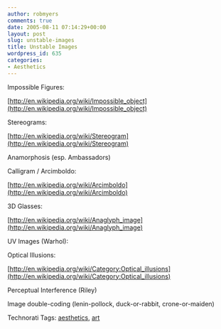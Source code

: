 ```yaml
---
author: robmyers
comments: true
date: 2005-08-11 07:14:29+00:00
layout: post
slug: unstable-images
title: Unstable Images
wordpress_id: 635
categories:
- Aesthetics
---
```


  
Impossible Figures:  


  
[http://en.wikipedia.org/wiki/Impossible_object](http://en.wikipedia.org/wiki/Impossible_object)  


  
Stereograms:  


  
[http://en.wikipedia.org/wiki/Stereogram](http://en.wikipedia.org/wiki/Stereogram)  


  
Anamorphosis (esp. Ambassadors)  


  
Calligram / Arcimboldo:  


  
[http://en.wikipedia.org/wiki/Arcimboldo](http://en.wikipedia.org/wiki/Arcimboldo)  


  
3D Glasses:  


  
[http://en.wikipedia.org/wiki/Anaglyph_image](http://en.wikipedia.org/wiki/Anaglyph_image)  


  
UV Images (Warhol):  


  
Optical Illusions:  


  
[http://en.wikipedia.org/wiki/Category:Optical_illusions](http://en.wikipedia.org/wiki/Category:Optical_illusions)  


  
Perceptual Interference (Riley)  


  
Image double-coding (lenin-pollock, duck-or-rabbit, crone-or-maiden)  


  


Technorati Tags: [aesthetics](http://technorati.com/tag/aesthetics), [art](http://technorati.com/tag/art)

  


